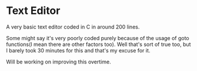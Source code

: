 # Text Editor
A very basic text editor coded in C in around 200 lines.

Some might say it's very poorly coded purely because of the usage of goto functions(I mean there are other factors too). Well that's sort of true too, but I barely took 30 minutes for this and that's my excuse for it.

Will be working on improving this overtime.

